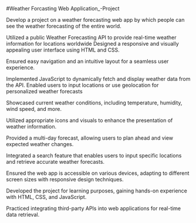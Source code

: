 #Weather Forcasting Web Application_-Project

Develop a project on a weather forecasting web app by which people can see the weather
forecasting of the entire world.

Utilized a public Weather Forecasting API to provide real-time weather information for locations
worldwide
Designed a responsive and visually appealing user interface using HTML and CSS.

Ensured easy navigation and an intuitive layout for a seamless user experience.

Implemented JavaScript to dynamically fetch and display weather data from the API.
Enabled users to input locations or use geolocation for personalized weather forecasts

Showcased current weather conditions, including temperature, humidity, wind speed, and more.

Utilized appropriate icons and visuals to enhance the presentation of weather information.

Provided a multi-day forecast, allowing users to plan ahead and view expected weather changes.

Integrated a search feature that enables users to input specific locations and retrieve accurate
weather forecasts.

Ensured the web app is accessible on various devices, adapting to different screen sizes with
responsive design techniques.

Developed the project for learning purposes, gaining hands-on experience with HTML, CSS, and
JavaScript.

Practiced integrating third-party APIs into web applications for real-time data retrieval.
